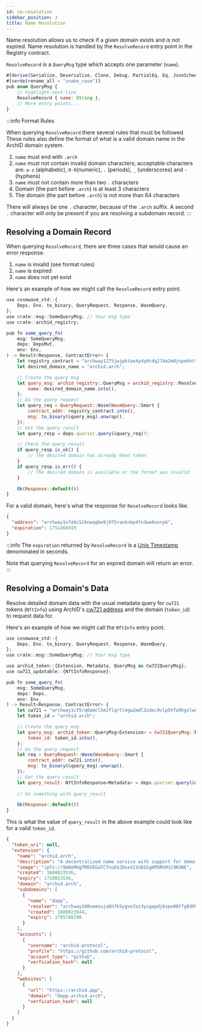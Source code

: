 ```yaml
---
id: cw-resolution
sidebar_position: 3
title: Name Resolution
---
```


Name resolution allows us to check if a given domain exists and is not expired. Name resolution is handled by the `ResolveRecord` entry point in the Registry contract.

`ResolveRecord` is a `QueryMsg` type which accepts one parameter (`name`).

```js title="archid-registry/src/msg.rs"
#[derive(Serialize, Deserialize, Clone, Debug, PartialEq, Eq, JsonSchema)]
#[serde(rename_all = "snake_case")]
pub enum QueryMsg {
    // highlight-next-line
    ResolveRecord { name: String },
    // More entry points...
}
```

:::info Format Rules

When querying `ResolveRecord` there several rules that must be followed. These rules also define the format of what is a valid domain name in the ArchID domain system.

1. `name` must end with `.arch`
2. `name` must not contain invalid domain characters; acceptable characters are: `a-z` (alphabetic), `0-9`(numeric), `.` (periods), `_` (underscores) and `-` (hyphens)
3. `name` must not contain more than two `.` characters
4. Domain (the part before `.arch`) is at least 3 characters
5. The domain (the part before `.arch`) is not more than 64 characters

There will always be one `.` character, because of the `.arch` suffix. A second `.` character will only be present if you are resolving a subdomain record.
:::

## Resolving a Domain Record

When querying `ResolveRecord`, there are three cases that would cause an error response.

1. `name` is invalid (see format rules)
2. `name` is expired
3. `name` does not yet exist

Here's an example of how we might call the `ResolveRecord` entry point.

```js 
use cosmwasm_std::{
    Deps, Env, to_binary, QueryRequest, Response, WasmQuery,
};
use crate::msg::SomeQueryMsg; // Your msg type
use crate::archid_registry;

pub fn some_query_fn(
    msg: SomeQueryMsg,
    deps: DepsMut,
    env: Env,
) -> Result<Response, ContractError> {
    let registry_contract = "archway1275jwjpktae4y4y0cdq274a2m0jnpekhttnfuljm6n59wnpyd62qppqxq0";
    let desired_domain_name = "archid.arch";

    // Create the query msg
    let query_msg: archid_registry::QueryMsg = archid_registry::ResolveRecord {
        name: desired_domain_name.into(),
    };
    // Do the query request
    let query_req = QueryRequest::Wasm(WasmQuery::Smart {
        contract_addr: registry_contract.into(),
        msg: to_binary(&query_msg).unwrap(),
    });
    // Get the query result
    let query_resp = deps.querier.query(&query_req)?;

    // Check the query result
    if query_resp.is_ok() {
        // The desired domain has already been taken
    }
    if query_resp.is_err() {
        // The desired domain is available or the format was invalid
    }

    Ok(Response::default())
}
```

For a valid domain, here's what the response for `ResolveRecord` looks like.

```json
{
  "address": "archway1n7d4c52knwqqkw9j975ranknkp4fn3we0unrp6",
  "expiration": 1751466919
}
```

:::info
The `expiration` returned by `ResolveRecord` is a [Unix Timestamp](https://en.wikipedia.org/wiki/Unix_time) denominated in seconds.

Note that querying `ResolveRecord` for an expired domain will return an error.
:::

## Resolving a Domain's Data

Resolve detailed domain data with the usual metadata query for `cw721` tokens (`NftInfo`) using ArchID's  [cw721 address](/docs/contracts/intro#smart-contract-addresses) and the domain (`token_id`) to request data for. 

Here's an example of how we might call the `NftInfo` entry point.

```js
use cosmwasm_std::{
    Deps, Env, to_binary, QueryRequest, Response, WasmQuery,
};
use crate::msg::SomeQueryMsg; // Your msg type

use archid_token::{Extension, Metadata, QueryMsg as Cw721QueryMsg};
use cw721_updatable::{NftInfoResponse};

pub fn some_query_fn(
    msg: SomeQueryMsg,
    deps: Deps,
    env: Env,
) -> Result<Response, ContractError> {
    let cw721 = "archway1cf5rq0amcl5m2flqrtl4gw2mdl3zdec9vlp5hfa9hgxlwnmrlazsdycu4l";
    let token_id = "archid.arch";

    // Create the query msg
    let query_msg: archid_token::QueryMsg<Extension> = Cw721QueryMsg::NftInfo {
        token_id: token_id.into(),
    };
    // Do the query request
    let req = QueryRequest::Wasm(WasmQuery::Smart {
        contract_addr: cw721.into(),
        msg: to_binary(&query_msg).unwrap(),
    });
    // Get the query result
    let query_result: NftInfoResponse<Metadata> = deps.querier.query(&req)?;
    
    // Do something with query_result

    Ok(Response::default())
}
```

This is what the value of `query_result` in the above example could look like for a valid `token_id`.

```json 
{
  "token_uri": null,
  "extension": {
    "name": "archid.arch",
    "description": "A decentralized name service with support for domains, subdomains, and web2 identity verifcation",
    "image": "ipfs://QmNoMUgTM82EGaTCTnuEUJDusV21UEGSgKM5RhM1C9N3WE",
    "created": 1680023536,
    "expiry": 1710023536,
    "domain": "archid.arch",
    "subdomains": [
      {
        "name": "dapp",
        "resolver": "archway100vemsuja6h7k5ygve3xz3yzgapdj6zpe00ffg8d95hpwj9d8v5q8zc9zh",
        "created": 1680023944,
        "expiry": 1705788708
      }
    ],
    "accounts": [
      {
        "username": "archid-protocol",
        "profile": "https://github.com/archid-protocol",
        "account_type": "github",
        "verfication_hash": null
      }
    ],
    "websites": [
      {
        "url": "https://archid.app",
        "domain": "dapp.archid.arch",
        "verfication_hash": null
      }
    ]
  }
}
```